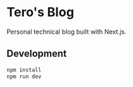 # Tero's Blog

Personal technical blog built with Next.js.

## Development

```bash
npm install
npm run dev
```
